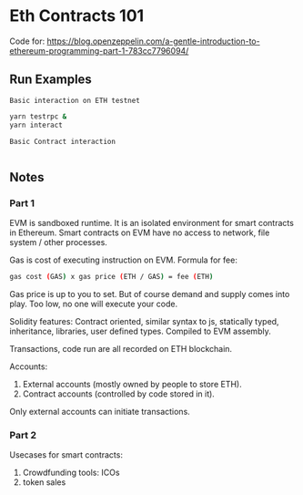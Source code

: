 # Eth Contracts 101

Code for: https://blog.openzeppelin.com/a-gentle-introduction-to-ethereum-programming-part-1-783cc7796094/

## Run Examples

`Basic interaction on ETH testnet`
``` sh
yarn testrpc &
yarn interact
```

`Basic Contract interaction`

``` sh

```

## Notes

### Part 1

EVM is sandboxed runtime. It is an isolated environment for smart contracts in Ethereum. Smart contracts on EVM have no access to network, file system / other processes.

Gas is cost of executing instruction on EVM. Formula for fee:

``` sh
gas cost (GAS) x gas price (ETH / GAS) = fee (ETH)
```

Gas price is up to you to set. But of course demand and supply comes into play. Too low, no one will execute your code.

Solidity features: Contract oriented, similar syntax to js, statically typed, inheritance, libraries, user defined types. Compiled to EVM assembly.

Transactions, code run are all recorded on ETH blockchain.

Accounts: 
1. External accounts (mostly owned by people to store ETH).
2. Contract accounts (controlled by code stored in it).

Only external accounts can initiate transactions.

### Part 2

Usecases for smart contracts:
1. Crowdfunding tools: ICOs
2. token sales
